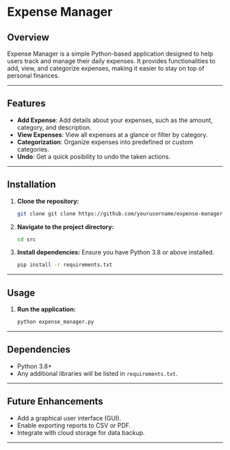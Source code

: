 # Expense Manager

## Overview
Expense Manager is a simple Python-based application designed to help users track and manage their daily expenses. It provides functionalities to add, view, and categorize expenses, making it easier to stay on top of personal finances.

---

## Features
- **Add Expense**: Add details about your expenses, such as the amount, category, and description.
- **View Expenses**: View all expenses at a glance or filter by category.
- **Categorization**: Organize expenses into predefined or custom categories.
- **Undo**: Get a quick posibility to undo the taken actions.

---

## Installation
1. **Clone the repository:**
   ```bash
   git clone git clone https://github.com/yourusername/expense-manager.git
   ```

2. **Navigate to the project directory:**
   ```bash
   cd src
   ```

3. **Install dependencies:**
   Ensure you have Python 3.8 or above installed.
   ```bash
   pip install -r requirements.txt
   ```

---

## Usage
1. **Run the application:**
   ```bash
   python expense_manager.py
   ```


---
## Dependencies
- Python 3.8+
- Any additional libraries will be listed in `requirements.txt`.

---

## Future Enhancements
- Add a graphical user interface (GUI).
- Enable exporting reports to CSV or PDF.
- Integrate with cloud storage for data backup.

---

